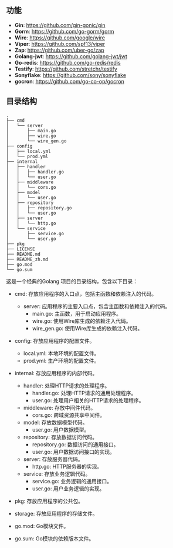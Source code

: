 ## 功能
- **Gin**: https://github.com/gin-gonic/gin
- **Gorm**: https://github.com/go-gorm/gorm
- **Wire**: https://github.com/google/wire
- **Viper**: https://github.com/spf13/viper
- **Zap**: https://github.com/uber-go/zap
- **Golang-jwt**: https://github.com/golang-jwt/jwt
- **Go-redis**: https://github.com/go-redis/redis
- **Testify**: https://github.com/stretchr/testify
- **Sonyflake**: https://github.com/sony/sonyflake
- **gocron**:  https://github.com/go-co-op/gocron

## 目录结构
```
.
├── cmd
│   └── server
│       ├── main.go
│       ├── wire.go
│       └── wire_gen.go
├── config
│   ├── local.yml
│   └── prod.yml
├── internal
│   ├── handler
│   │   ├── handler.go
│   │   └── user.go
│   ├── middleware
│   │   └── cors.go
│   ├── model
│   │   └── user.go
│   ├── repository
│   │   ├── repository.go
│   │   └── user.go
│   ├── server
│   │   └── http.go
│   └── service
│       ├── service.go
│       └── user.go
├── pkg
├── LICENSE
├── README.md
├── README_zh.md
├── go.mod
└── go.sum

```

这是一个经典的Golang 项目的目录结构，包含以下目录：

- cmd: 存放应用程序的入口点，包括主函数和依赖注入的代码。
  - server: 应用程序的主要入口点，包含主函数和依赖注入的代码。
    - main.go: 主函数，用于启动应用程序。
    - wire.go: 使用Wire库生成的依赖注入代码。
    - wire_gen.go: 使用Wire库生成的依赖注入代码。

- config: 存放应用程序的配置文件。
  - local.yml: 本地环境的配置文件。
  - prod.yml: 生产环境的配置文件。

- internal: 存放应用程序的内部代码。
  - handler: 处理HTTP请求的处理程序。
    - handler.go: 处理HTTP请求的通用处理程序。
    - user.go: 处理用户相关的HTTP请求的处理程序。
  - middleware: 存放中间件代码。
    - cors.go: 跨域资源共享中间件。
  - model: 存放数据模型代码。
    - user.go: 用户数据模型。
  - repository: 存放数据访问代码。
    - repository.go: 数据访问的通用接口。
    - user.go: 用户数据访问接口的实现。
  - server: 存放服务器代码。
    - http.go: HTTP服务器的实现。
  - service: 存放业务逻辑代码。
    - service.go: 业务逻辑的通用接口。
    - user.go: 用户业务逻辑的实现。

- pkg: 存放应用程序的公共包。
- storage: 存放应用程序的存储文件。
- go.mod: Go模块文件。
- go.sum: Go模块的依赖版本文件。

